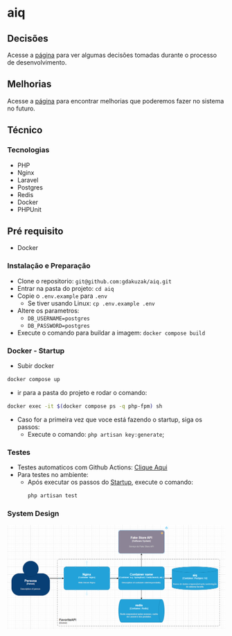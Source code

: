 # aiq

## Decisões

Acesse a [página](/docs/decisoes.md) para ver algumas decisões tomadas durante o processo de desenvolvimento.

## Melhorias

Acesse a [página](/docs/melhorias.md) para encontrar melhorias que poderemos fazer no sistema no futuro.

## Técnico

### Tecnologias

- PHP
- Nginx
- Laravel
- Postgres
- Redis
- Docker
- PHPUnit

## Pré requisito

- Docker

### Instalação e Preparação

- Clone o repositorio: `git@github.com:gdakuzak/aiq.git`
- Entrar na pasta do projeto: `cd aiq`
- Copie o `.env.example` para `.env`
  - Se tiver usando Linux: `cp .env.example .env`
- Altere os parametros:
  - `DB_USERNAME=postgres`
  - `DB_PASSWORD=postgres`
- Execute o comando para buildar a imagem: `docker compose build`

### Docker - Startup

- Subir docker

```sh
docker compose up
```

- ir para a pasta do projeto e rodar o comando:

```sh
docker exec -it $(docker compose ps -q php-fpm) sh
```

- Caso for a primeira vez que voce está fazendo o startup, siga os passos:
  - Execute o comando: `php artisan key:generate`;


### Testes

- Testes automaticos com Github Actions: [Clique Aqui](https://github.com/gdakuzak/aiq/actions/workflows/tests.yaml)
- Para testes no ambiente:
  - Após executar os passos do [Startup](#docker---startup), execute o comando:
    ```sh
    php artisan test
    ```



### System Design

![System Design](/docs/SystemDesign.png)